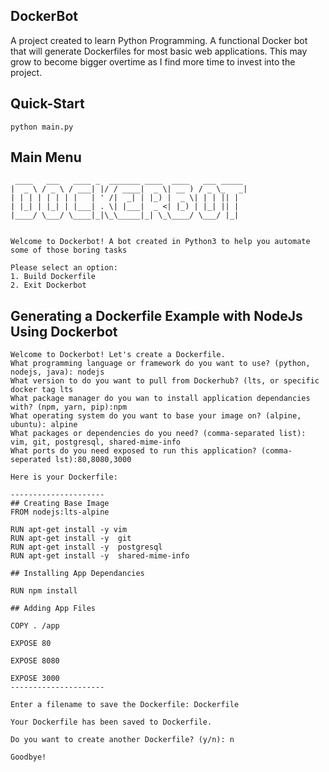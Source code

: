 ## DockerBot

A project created to learn Python Programming. A functional Docker bot that will generate Dockerfiles for most basic web applications. This may grow to become bigger overtime as I find more time to invest into the project.

## Quick-Start

```
python main.py
```

## Main Menu

```
 ____   ___   ____ _  _______ ____  ____   ___ _____ 
|  _ \ / _ \ / ___| |/ / ____|  _ \| __ ) / _ \_   _|
| | | | | | | |   | ' /|  _| | |_) |  _ \| | | || |  
| |_| | |_| | |___| . \| |___|  _ <| |_) | |_| || |  
|____/ \___/ \____|_|\_\_____|_| \_\____/ \___/ |_|  
                                                     

Welcome to Dockerbot! A bot created in Python3 to help you automate some of those boring tasks

Please select an option:
1. Build Dockerfile
2. Exit Dockerbot

```

## Generating a Dockerfile Example with NodeJs Using Dockerbot

```
Welcome to Dockerbot! Let's create a Dockerfile.
What programming language or framework do you want to use? (python, nodejs, java): nodejs
What version to do you want to pull from Dockerhub? (lts, or specific docker tag lts
What package manager do you wan to install application dependancies with? (npm, yarn, pip):npm
What operating system do you want to base your image on? (alpine, ubuntu): alpine
What packages or dependencies do you need? (comma-separated list): vim, git, postgresql, shared-mime-info
What ports do you need exposed to run this application? (comma-seperated lst):80,8080,3000

Here is your Dockerfile:

---------------------
## Creating Base Image
FROM nodejs:lts-alpine

RUN apt-get install -y vim
RUN apt-get install -y  git
RUN apt-get install -y  postgresql
RUN apt-get install -y  shared-mime-info

## Installing App Dependancies

RUN npm install

## Adding App Files

COPY . /app

EXPOSE 80

EXPOSE 8080

EXPOSE 3000
---------------------

Enter a filename to save the Dockerfile: Dockerfile

Your Dockerfile has been saved to Dockerfile.

Do you want to create another Dockerfile? (y/n): n

Goodbye! 

```

